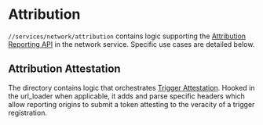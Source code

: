 # Attribution

`//services/network/attribution` contains logic supporting the [Attribution
Reporting API](https://github.com/WICG/attribution-reporting-api) in the network
service. Specific use cases are detailed below.

## Attribution Attestation

The directory contains logic that orchestrates [Trigger
Attestation](https://github.com/WICG/attribution-reporting-api/blob/main/trigger_attestation.md).
Hooked in the url_loader when applicable, it adds and parse specific headers
which allow reporting origins to submit a token attesting to the veracity of
a trigger registration.

